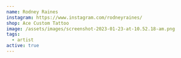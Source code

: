 ```yaml
---
name: Rodney Raines
instagram: https://www.instagram.com/rodneyraines/
shop: Ace Custom Tattoo
image: /assets/images/screenshot-2023-01-23-at-10.52.18-am.png
tags:
  - artist
active: true
---
```

